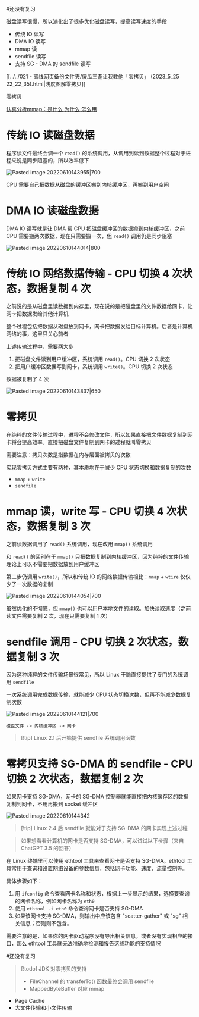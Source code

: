 #还没有复习 

磁盘读写很慢，所以演化出了很多优化磁盘读写，提高读写速度的手段

- 传统 IO 读写
- DMA IO 读写
- mmap 读
- sendfile 读写
- 支持 SG - DMA 的 sendfile 读写

[[../../021 - 离线网页备份文件夹/傻瓜三歪让我教他「零拷贝」 (2023_5_25 22_22_35).html|浅度图解零拷贝]]

[零拷贝](https://mp.weixin.qq.com/s?__biz=MzAwNDA2OTM1Ng==&mid=2453146714&idx=2&sn=fa45883a655b280c949d0e1c33f4d844&scene=21#wechat_redirect)

[认真分析mmap：是什么 为什么 怎么用](https://www.cnblogs.com/huxiao-tee/p/4660352.html)


# 传统 IO 读磁盘数据

程序读文件最终会调一个 `read()` 的系统调用，从调用到读到数据整个过程对于进程来说是同步阻塞的，所以效率低下

![Pasted image 20220610143955|700](https://wings-liberty.oss-cn-beijing.aliyuncs.com/note/Pasted%20image%2020220610143955.png)

CPU 需要自己把数据从磁盘的缓冲区搬到内核缓冲区，再搬到用户空间

# DMA IO 读磁盘数据

DMA IO 读写就是让 DMA 帮 CPU 把磁盘缓冲区的数据搬到内核缓冲区，之前 CPU 需要搬两次数据，现在只需要搬一次，但 `read()` 调用仍是同步阻塞

![Pasted image 20220610144014|800](https://wings-liberty.oss-cn-beijing.aliyuncs.com/note/Pasted%20image%2020220610144014.png)


# 传统 IO 网络数据传输 - CPU 切换 4 次状态，数据复制 4 次

之前说的是从磁盘里读数据到内存里，现在说的是把磁盘里的文件数据给网卡，让网卡把数据发给其他计算机

整个过程包括把数据从磁盘放到网卡，网卡把数据发给目标计算机。后者是计算机网络的事，这里只关心前者

上述传输过程中，需要两大步

1. 把磁盘文件读到用户缓冲区，系统调用 `read()`。CPU 切换 2 次状态
2. 把用户缓冲区数据写到网卡，系统调用 `write()`。CPU 切换 2 次状态

数据被复制了 4 次

![Pasted image 20220610143837|650](https://wings-liberty.oss-cn-beijing.aliyuncs.com/note/Pasted%20image%2020220610143837.png)


# 零拷贝

在纯粹的文件传输过程中，进程不会修改文件，所以如果直接把文件数据复制到网卡将会提高效率。直接把磁盘文件复制到网卡的过程就叫零拷贝

需要注意：拷贝次数是指数据在内存层面被拷贝的次数

实现零拷贝方式主要有两种，其本质均在于减少 CPU 状态切换和数据复制的次数

- `mmap` + `write`   
- `sendfile`


# mmap 读，write 写 - CPU 切换 4 次状态，数据复制 3 次

之前读数据调用了 `read()` 系统调用，现在改用 `mmap()` 系统调用

和 `read()` 的区别在于 `mmap()` 只把数据复制到内核缓冲区，因为纯粹的文件传输理论上可以不需要把数据放到用户缓冲区

第二步仍调用 `write()`，所以和传统 IO 的网络数据传输相比：`mmap` + `wtire` 仅仅少了一次数据的复制

![Pasted image 20220610144054|700](https://wings-liberty.oss-cn-beijing.aliyuncs.com/note/Pasted%20image%2020220610144054.png)

虽然优化的不彻底，但 `mmap()` 也可以用户本地文件的读取。加快读取速度（之前读文件需要复制 2 次，现在只需要复制 1 次）

# sendfile 调用 - CPU 切换 2 次状态，数据复制 3 次

因为这种纯粹的文件传输场景很常见，所以 Linux 干脆直接提供了专门的系统调用 `sendfile`

一次系统调用完成数据传输，就能减少 CPU 状态切换次数，但再不能减少数据复制次数


![Pasted image 20220610144121|700](https://wings-liberty.oss-cn-beijing.aliyuncs.com/note/Pasted%20image%2020220610144121.png)


```
磁盘文件 -> 内核缓冲区 -> 网卡
```

> [!tip] Linux 2.1 后开始提供 sendfile 系统调用函数


# 零拷贝支持 SG-DMA 的 sendfile - CPU 切换 2 次状态，数据复制 2 次

如果网卡支持 SG-DMA，网卡的 SG-DMA 控制器就能直接把内核缓存区的数据复制到网卡，不用再搬到 socket 缓冲区


![Pasted image 20220610144342](https://wings-liberty.oss-cn-beijing.aliyuncs.com/note/Pasted%20image%2020220610144342.png)


> [!tip] Linux 2.4 后 sendfile 就能对于支持 SG-DMA 的网卡实现上述过程


> 如果想看看计算机的网卡是否支持 SG-DMA，可以试试以下步骤（来自 ChatGPT 3.5 的回答）

在 Linux 终端里可以使用 ethtool 工具来查看网卡是否支持 SG-DMA。ethtool 工具常用于查询和设置网络设备的参数信息，包括网卡功能、速度、流量控制等。

具体步骤如下：

1. 用 `ifconfig` 命令查看网卡名称和状态，根据上一步显示的结果，选择要查询的网卡名称，例如网卡名称为 `eth0`
2. 使用 `ethtool -i eth0` 命令查询网卡是否支持 SG-DMA
3. 如果该网卡支持 SG-DMA，则输出中应该包含 "scatter-gather" 或 "sg" 相关信息；否则则不包含。

需要注意的是，如果你的网卡驱动程序没有导出相关信息，或者没有实现相应的接口，那么 ethtool 工具就无法准确地检测和报告这些功能的支持情况


#还没有复习 

> [!todo] JDK 对零拷贝的支持 
> - FileChannel 的 transferTo() 函数最终会调用 sendfile
> - MappedByteBuffer 对应 mmap


- Page Cache
- 大文件传输和小文件传输
